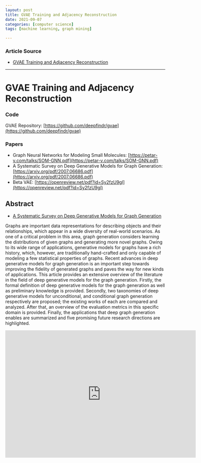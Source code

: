 ```yaml
---
layout: post
title: GVAE Training and Adjacency Reconstruction
date: 2021-09-07
categories: [computer science]
tags: [machine learning, graph mining]

---
```


### Article Source

* [GVAE Training and Adjacency Reconstruction](https://www.youtube.com/watch?v=xoSU9aDSy4U)


---


# GVAE Training and Adjacency Reconstruction

### Code
GVAE Repository: [https://github.com/deepfindr/gvae](https://github.com/deepfindr/gvae)

### Papers
* Graph Neural Networks for Modeling Small Molecules: [https://petar-v.com/talks/SOM-GNN.pdf](https://petar-v.com/talks/SOM-GNN.pdf)
* A Systematic Survey on Deep Generative Models for Graph Generation: [https://arxiv.org/pdf/2007.06686.pdf](https://arxiv.org/pdf/2007.06686.pdf)
* Beta VAE: [https://openreview.net/pdf?id=Sy2fzU9gl](https://openreview.net/pdf?id=Sy2fzU9gl)

## Abstract

* [A Systematic Survey on Deep Generative Models for Graph Generation](https://arxiv.org/abs/2007.06686)


Graphs are important data representations for describing objects and their relationships, which appear in a wide diversity of real-world scenarios. As one of a critical problem in this area, graph generation considers learning the distributions of given graphs and generating more novel graphs. Owing to its wide range of applications, generative models for graphs have a rich history, which, however, are traditionally hand-crafted and only capable of modeling a few statistical properties of graphs. Recent advances in deep generative models for graph generation is an important step towards improving the fidelity of generated graphs and paves the way for new kinds of applications. This article provides an extensive overview of the literature in the field of deep generative models for the graph generation. Firstly, the formal definition of deep generative models for the graph generation as well as preliminary knowledge is provided. Secondly, two taxonomies of deep generative models for unconditional, and conditional graph generation respectively are proposed; the existing works of each are compared and analyzed. After that, an overview of the evaluation metrics in this specific domain is provided. Finally, the applications that deep graph generation enables are summarized and five promising future research directions are highlighted.

<iframe width="600" height="400" src="https://www.youtube.com/embed/xoSU9aDSy4U" title="YouTube video player" frameborder="0" allow="accelerometer; autoplay; clipboard-write; encrypted-media; gyroscope; picture-in-picture" allowfullscreen></iframe>